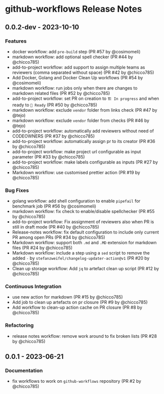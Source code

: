 # github-workflows Release Notes

## 0.0.2-dev - 2023-10-10

### Features

- docker workflow: add `pre-build` step (PR #57 by @cosimomeli)
- markdown workflow: add optional spell checker (PR #44 by @chicco785)
- add-to-project workflow: add support to assign multiple teams as reviewers
  (comma separated without space) (PR #42 by @chicco785)
- Add Docker, Golang and Docker Clean Up workflows (PR #54 by @cosimomeli)
- markdown workflow: run jobs only when there are changes to markdown related
  files (PR #52 by @chicco785)
- add-to-project workflow: set PR on creation to `🏗 In progress` and when ready
  to `🔖 Ready` (PR #50 by @chicco785)
- markdown workflow: exclude `vendor` folder from links check (PR #47 by @tejo)
- markdown workflow: exclude `vendor` folder from checks (PR #46 by @tejo)
- add-to-project workflow: automatically add reviewers without need of
  CODEOWNERS (PR #37 by @chicco785)
- add-to-project workflow: automatically assign pr to its creator (PR #36 by
  @chicco785)
- add-to-project workflow: make project url configurable as input parameter (PR
  #33 by @chicco785)
- add-to-project workflow: make labels configurable as inputs (PR #27 by
  @chicco785)
- Markdown workflow: use customised prettier action (PR #19 by @chicco785)

### Bug Fixes

- golang workflow: add shell configuration to enable `pipefail` for benchmark
  job (PR #56 by @cosimomeli)
- markdown workflow: fix check to enable/disable spellchecker (PR #55 by
  @chicco785)
- add-to-project workflow: Fix assignment of reviewers also when PR is still in
  draft mode (PR #40 by @chicco785)
- Release-notes workflow: fix default configuration to include only current PR
  among open PRs (PR #34 by @chicco785)
- Markdown workflow: support both `.md` and `.MD` extension for markdown files
  (PR #24 by @chicco785)
- Markdown workflow: include a step using a `sed` script to remove the added `-`
  by `stefanzweifel/changelog-updater-action@v1` (PR #20 by @chicco785)
- Clean up storage workflow: Add `jq` to artefact clean up script (PR #12 by
  @chicco785)

### Continuous Integration

- use new action for markdown (PR #15 by @chicco785)
- Add job to clean up artefacts on pr closure (PR #9 by @chicco785)
- Add workflow to clean-up action cache on PR closure (PR #8 by @chicco785)

### Refactoring

- release notes workflow: remove work around to fix broken lists (PR #28 by
  @chicco785)

## 0.0.1 - 2023-06-21

### Documentation

- fix workflows to work on `github-workflows` repository (PR #2 by @chicco785)
